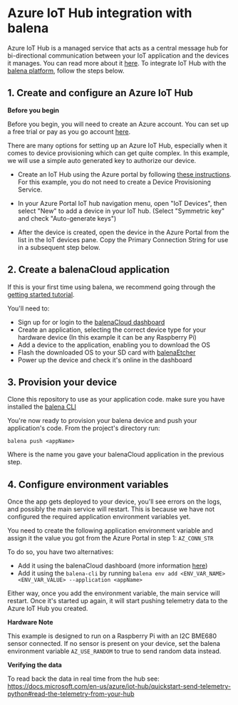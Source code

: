 # Azure IoT Hub integration with balena

Azure IoT Hub is a managed service that acts as a central message hub for bi-directional communication between your IoT application and the devices it manages. You can read more about it [here](https://docs.microsoft.com/en-us/azure/iot-hub/about-iot-hub). To integrate IoT Hub with the [balena platform](https://www.balena.io/what-is-balena/), follow the steps below.

## 1. Create and configure an Azure IoT Hub

**Before you begin**

Before you begin, you will need to create an Azure account. You can set up a free trial or pay as you go account [here](https://azure.microsoft.com/en-us/free/).

There are many options for setting up an Azure IoT Hub, especially when it comes to device provisioning which can get quite complex. In this example, we will use a simple auto generated key to authorize our device.

* Create an IoT Hub using the Azure portal by following [these instructions](https://docs.microsoft.com/en-us/azure/iot-dps/quick-setup-auto-provision). For this example, you do not need to create a Device Provisioning Service.

* In your Azure Portal IoT hub navigation menu, open "IoT Devices", then select "New" to add a device in your IoT hub. (Select "Symmetric key" and check "Auto-generate keys")

* After the device is created, open the device in the Azure Portal from the list in the IoT devices pane. Copy the Primary Connection String for use in a subsequent step below.

## 2. Create a balenaCloud application
If this is your first time using balena, we recommend going through the [getting started tutorial](https://www.balena.io/docs/learn/getting-started/raspberrypi3/nodejs/).

You'll need to:

* Sign up for or login to the [balenaCloud dashboard](https://dashboard.balena-cloud.com)
* Create an application, selecting the correct device type for your hardware device (In this example it can be any Raspberry Pi)
* Add a device to the application, enabling you to download the OS
* Flash the downloaded OS to your SD card with [balenaEtcher](https://www.balena.io/etcher/)
* Power up the device and check it's online in the dashboard

## 3. Provision your device

Clone this repository to use as your application code. make sure you have installed the [balena CLI](https://github.com/balena-io/balena-cli)

You're now ready to provision your balena device and push your application's code. From the project's directory run:

```
balena push <appName>
```

Where <appName> is the name you gave your balenaCloud application in the previous step.

## 4. Configure environment variables 

Once the app gets deployed to your device, you'll see errors on the logs, and possibly the main service will restart. This is because we have not configured the required application environment variables yet.

You need to create the following application environment variable and assign it the value you got from the Azure Portal in step 1: `AZ_CONN_STR`

To do so, you have two alternatives:

  * Add it using the balenaCloud dashboard (more information [here](https://www.balena.io/docs/learn/manage/serv-vars/))
  * Add it using the `balena-cli` by running `balena env add <ENV_VAR_NAME> <ENV_VAR_VALUE> --application <appName>`

Either way, once you add the environment variable, the main service will restart. Once it's started up again, it will start pushing telemetry data to the Azure IoT Hub you created.

**Hardware Note**

This example is designed to run on a Raspberry Pi with an I2C BME680 sensor connected. If no sensor is present on your device, set the balena environment variable `AZ_USE_RANDOM` to true to send random data instead.

**Verifying the data**

To read back the data in real time from the hub see: https://docs.microsoft.com/en-us/azure/iot-hub/quickstart-send-telemetry-python#read-the-telemetry-from-your-hub

